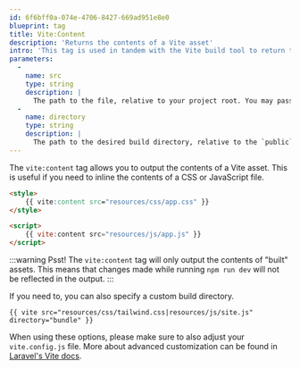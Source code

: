 ```yaml
---
id: 6f6bff0a-074e-4706-8427-669ad951e8e0
blueprint: tag
title: Vite:Content
description: 'Returns the contents of a Vite asset'
intro: 'This tag is used in tandem with the Vite build tool to return the contents of CSS and JavaScript files.'
parameters:
  -
    name: src
    type: string
    description: |
      The path to the file, relative to your project root. You may pass multiple files and paths.
  -
    name: directory
    type: string
    description: |
      The path to the desired build directory, relative to the `public` directory. Defaults to `build`.
---
```

The `vite:content` tag allows you to output the contents of a Vite asset. This is useful if you need to inline the contents of a CSS or JavaScript file.

```html
<style>
    {{ vite:content src="resources/css/app.css" }}
</style>

<script>
    {{ vite:content src="resources/js/app.js" }}
</script>
```

:::warning Psst!
The `vite:content` tag will only output the contents of "built" assets. This means that changes made while running `npm run dev` will not be reflected in the output.
:::

If you need to, you can also specify a custom build directory.

```
{{ vite src="resources/css/tailwind.css|resources/js/site.js" directory="bundle" }}
```

When using these options, please make sure to also adjust your `vite.config.js` file. More about advanced customization can be found in [Laravel's Vite docs](https://laravel.com/docs/11.x/vite#advanced-customization).
